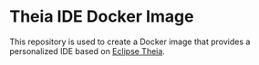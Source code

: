 # Theia IDE Docker Image

This repository is used to create a Docker image that provides a personalized IDE
based on [Eclipse Theia].

[Eclipse Theia]:(https://www.theia-ide.org)
